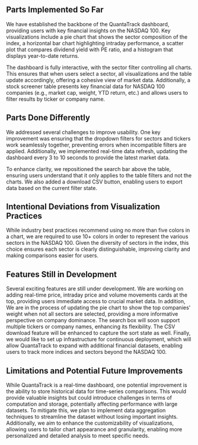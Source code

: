 ## Parts Implemented So Far
We have established the backbone of the QuantaTrack dashboard, providing users with key financial insights on the NASDAQ 100. 
Key visualizations include a pie chart that shows the sector composition of the index, 
a horizontal bar chart highlighting intraday performance, a scatter plot that compares dividend yield with PE ratio, 
and a histogram that displays year-to-date returns.  

The dashboard is fully interactive, with the sector filter controlling all charts. 
This ensures that when users select a sector, all visualizations and the table update accordingly, offering a cohesive view of market data. 
Additionally, a stock screener table presents key financial data for NASDAQ 100 companies (e.g., market cap, weight, YTD return, etc.) 
and allows users to filter results by ticker or company name.

## Parts Done Differently
We addressed several challenges to improve usability. One key improvement was ensuring that the dropdown filters for sectors 
and tickers work seamlessly together, preventing errors when incompatible filters are applied. 
Additionally, we implemented real-time data refresh, updating the dashboard every 3 to 10 seconds to provide the latest market data.  

To enhance clarity, we repositioned the search bar above the table, ensuring users understand that it only applies to the table filters 
and not the charts. We also added a download CSV button, enabling users to export data based on the current filter state.

## Intentional Deviations from Visualization Practices
While industry best practices recommend using no more than five colors in a chart, 
we are required to use 10+ colors in order to represent the various sectors in the NASDAQ 100. 
Given the diversity of sectors in the index, this choice ensures each sector is clearly distinguishable, 
improving clarity and making comparisons easier for users.

## Features Still in Development
Several exciting features are still under development. 
We are working on adding real-time price, intraday price and volume movements cards at the top, 
providing users immediate access to crucial market data. 
In addition, We are in the process of updating the pie chart to show the top companies' weight when not all sectors are selected, 
providing a more informative perspective on company dominance. 
The search box will soon support multiple tickers or company names, enhancing its flexibility. 
The CSV download feature will be enhanced to capture the sort state as well. 
Finally, we would like to set up infrastructure for continuous deployment, 
which will allow QuantaTrack to expand with additional financial datasets, 
enabling users to track more indices and sectors beyond the NASDAQ 100.

## Limitations and Potential Future Improvements

While QuantaTrack is a real-time dashboard, one potential improvement is the ability to store historical data for time-series comparisons. 
This would provide valuable insights but could introduce challenges in terms of computation and storage, 
potentially affecting performance with large datasets. 
To mitigate this, we plan to implement data aggregation techniques to streamline the dataset without losing important insights. 
Additionally, we aim to enhance the customizability of visualizations, allowing users to tailor chart appearance and granularity, 
enabling more personalized and detailed analysis to meet specific needs.
